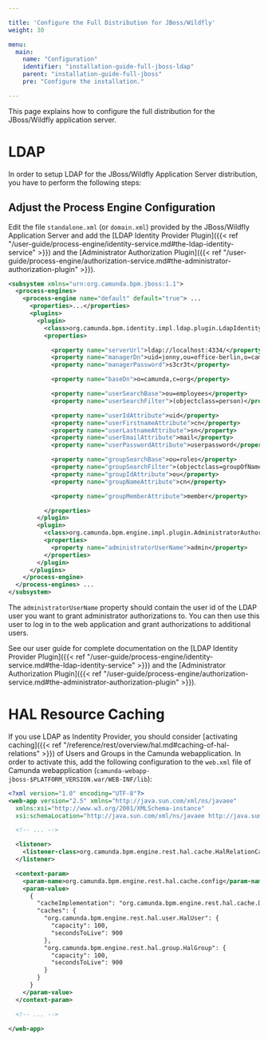 ```yaml
---

title: 'Configure the Full Distribution for JBoss/Wildfly'
weight: 30

menu:
  main:
    name: "Configuration"
    identifier: "installation-guide-full-jboss-ldap"
    parent: "installation-guide-full-jboss"
    pre: "Configure the installation."

---
```



This page explains how to configure the full distribution for the JBoss/Wildfly application server.


# LDAP

In order to setup LDAP for the JBoss/Wildfly Application Server distribution, you have to perform the following steps:


## Adjust the Process Engine Configuration

Edit the file `standalone.xml` (or `domain.xml`) provided by the JBoss/Wildfly Application Server and add the [LDAP Identity Provider Plugin]({{< ref "/user-guide/process-engine/identity-service.md#the-ldap-identity-service" >}}) and the [Administrator Authorization Plugin]({{< ref "/user-guide/process-engine/authorization-service.md#the-administrator-authorization-plugin" >}}).

```xml
<subsystem xmlns="urn:org.camunda.bpm.jboss:1.1">
  <process-engines>
    <process-engine name="default" default="true"> ...
      <properties>...</properties>
      <plugins>
        <plugin>
          <class>org.camunda.bpm.identity.impl.ldap.plugin.LdapIdentityProviderPlugin</class>
          <properties>

            <property name="serverUrl">ldap://localhost:4334/</property>
            <property name="managerDn">uid=jonny,ou=office-berlin,o=camunda,c=org</property>
            <property name="managerPassword">s3cr3t</property>

            <property name="baseDn">o=camunda,c=org</property>

            <property name="userSearchBase">ou=employees</property>
            <property name="userSearchFilter">(objectclass=person)</property>

            <property name="userIdAttribute">uid</property>
            <property name="userFirstnameAttribute">cn</property>
            <property name="userLastnameAttribute">sn</property>
            <property name="userEmailAttribute">mail</property>
            <property name="userPasswordAttribute">userpassword</property>

            <property name="groupSearchBase">ou=roles</property>
            <property name="groupSearchFilter">(objectclass=groupOfNames)</property>
            <property name="groupIdAttribute">ou</property>
            <property name="groupNameAttribute">cn</property>

            <property name="groupMemberAttribute">member</property>

          </properties>
        </plugin>
        <plugin>
          <class>org.camunda.bpm.engine.impl.plugin.AdministratorAuthorizationPlugin</class>
          <properties>
            <property name="administratorUserName">admin</property>
          </properties>
        </plugin>
      </plugins>
    </process-engine>
  </process-engines> ...
</subsystem>
```


The `administratorUserName` property should contain the user id of the LDAP user you want to grant administrator authorizations to. You can then use this user to log in to the web application and grant authorizations to additional users.

See our user guide for complete documentation on the [LDAP Identity Provider Plugin]({{< ref "/user-guide/process-engine/identity-service.md#the-ldap-identity-service" >}}) and the [Administrator Authorization Plugin]({{< ref "/user-guide/process-engine/authorization-service.md#the-administrator-authorization-plugin" >}}).


# HAL Resource Caching

If you use LDAP as Indentity Provider, you should consider [activating caching]({{< ref "/reference/rest/overview/hal.md#caching-of-hal-relations" >}}) of
Users and Groups in the Camunda webapplication. In order to activate this, add the following
configuration to the `web.xml` file of Camunda webapplication
(`camunda-webapp-jboss-$PLATFORM_VERSION.war/WEB-INF/lib`):

```xml
<?xml version="1.0" encoding="UTF-8"?>
<web-app version="2.5" xmlns="http://java.sun.com/xml/ns/javaee"
  xmlns:xsi="http://www.w3.org/2001/XMLSchema-instance"
  xsi:schemaLocation="http://java.sun.com/xml/ns/javaee http://java.sun.com/xml/ns/javaee/web-app_2_5.xsd">

  <!-- ... -->

  <listener>
    <listener-class>org.camunda.bpm.engine.rest.hal.cache.HalRelationCacheBootstrap</listener-class>
  </listener>

  <context-param>
    <param-name>org.camunda.bpm.engine.rest.hal.cache.config</param-name>
    <param-value>
      {
        "cacheImplementation": "org.camunda.bpm.engine.rest.hal.cache.DefaultHalResourceCache",
        "caches": {
          "org.camunda.bpm.engine.rest.hal.user.HalUser": {
            "capacity": 100,
            "secondsToLive": 900
          },
          "org.camunda.bpm.engine.rest.hal.group.HalGroup": {
            "capacity": 100,
            "secondsToLive": 900
          }
        }
      }
    </param-value>
  </context-param>

  <!-- ... -->

</web-app>
```
